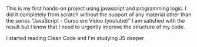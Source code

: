 This is my first hands-on project using javascript and programming logic. I did it completely from scratch without the support of any material other than the series "JavaScript - Curso em Vídeo (youtube)" I am satisfied with the result but I know that I need to urgently improve the structure of my code.

I started reading Clean Code and I'm studying JS deeper
